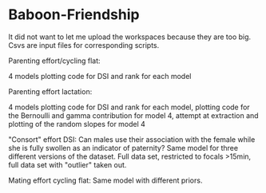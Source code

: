 # Baboon-Friendship
It did not want to let me upload the workspaces because they are too big.
Csvs are input files for corresponding scripts.

Parenting effort/cycling flat:

4 models
plotting code for DSI and rank for each model

Parenting effort lactation:

4 models
plotting code for DSI and rank for each model,
plotting code for the Bernoulli and gamma contribution for model 4,
attempt at extraction and plotting of the random slopes for model 4


"Consort" effort DSI:
Can males use their association with the female while she is fully swollen as an indicator of paternity? 
Same model for three different versions of the dataset. Full data set, restricted to focals >15min, full data set with "outlier" taken out.

Mating effort cycling flat:
Same model with different priors.


 

